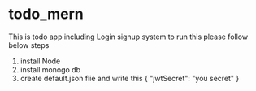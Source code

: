 # todo_mern

This is todo app including Login signup system
to run this please follow below steps
1. install Node 
2. install monogo db 
3. create default.json flie and write this 
{
    "jwtSecret": "you secret"
}




